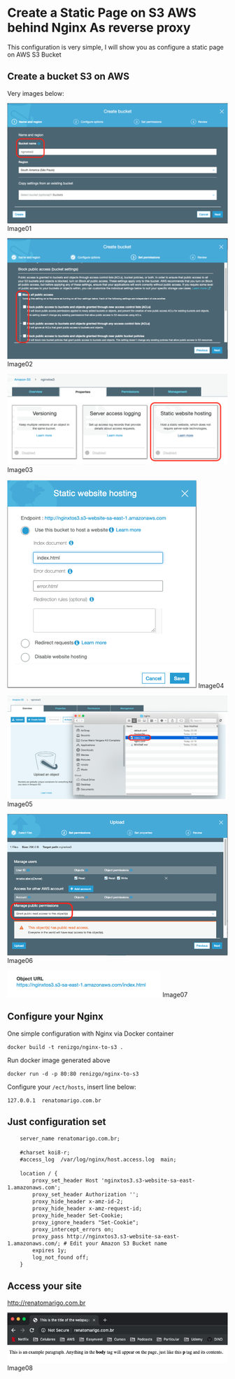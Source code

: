 # Create a Static Page  on S3 AWS behind Nginx As reverse proxy

This configuration is very simple, I will show you as configure a static page on AWS S3 Bucket

## Create a bucket S3 on AWS

Very images below:

![Image01](https://raw.githubusercontent.com/renizgo/nginxtos3/master/images/image01.png)
Image01

![Image02](https://raw.githubusercontent.com/renizgo/nginxtos3/master/images/image02.png)
Image02

![Image03](https://raw.githubusercontent.com/renizgo/nginxtos3/master/images/image03.png)
Image03

![Image04](https://raw.githubusercontent.com/renizgo/nginxtos3/master/images/image04.png)
Image04

![Image05](https://raw.githubusercontent.com/renizgo/nginxtos3/master/images/image05.png)
Image05

![Image06](https://raw.githubusercontent.com/renizgo/nginxtos3/master/images/image06.png)
Image06

![Image07](https://raw.githubusercontent.com/renizgo/nginxtos3/master/images/image07.png)
Image07

## Configure your Nginx

One simple configuration with Nginx via Docker container

```
docker build -t renizgo/nginx-to-s3 .
```

Run docker image generated above

```
docker run -d -p 80:80 renizgo/nginx-to-s3
```

Configure your ```/ect/hosts```, insert line below:

```
127.0.0.1  renatomarigo.com.br
```

## Just configuration set

```
    server_name renatomarigo.com.br;

    #charset koi8-r;
    #access_log  /var/log/nginx/host.access.log  main;

    location / {
        proxy_set_header Host 'nginxtos3.s3-website-sa-east-1.amazonaws.com';
        proxy_set_header Authorization '';
        proxy_hide_header x-amz-id-2;
        proxy_hide_header x-amz-request-id;
        proxy_hide_header Set-Cookie;
        proxy_ignore_headers "Set-Cookie";
        proxy_intercept_errors on;
        proxy_pass http://nginxtos3.s3-website-sa-east-1.amazonaws.com/; # Edit your Amazon S3 Bucket name
        expires 1y;
        log_not_found off;
    }
```

## Access your site

http://renatomarigo.com.br

![Image08](https://raw.githubusercontent.com/renizgo/nginxtos3/master/images/image08.png)
Image08